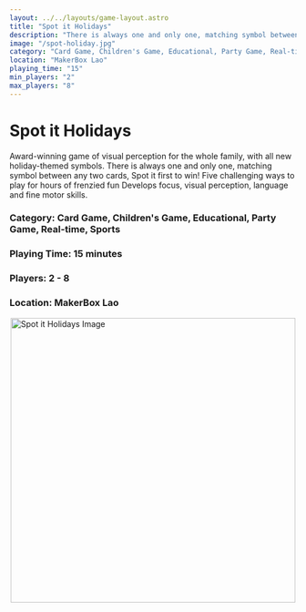 ```yaml
---
layout: ../../layouts/game-layout.astro
title: "Spot it Holidays"
description: "There is always one and only one, matching symbol between any two cards, Spot it first to win!"
image: "/spot-holiday.jpg"
category: "Card Game, Children's Game, Educational, Party Game, Real-time, Sports"
location: "MakerBox Lao"
playing_time: "15"
min_players: "2"
max_players: "8"
---
```

# Spot it Holidays

Award-winning game of visual perception for the whole family, with all new holiday-themed symbols.
There is always one and only one, matching symbol between any two cards, Spot it first to win!
Five challenging ways to play for hours of frenzied fun Develops focus, visual perception, language and fine motor skills.

### Category: Card Game, Children's Game, Educational, Party Game, Real-time, Sports

### Playing Time: 15 minutes

### Players: 2 - 8

### Location: MakerBox Lao

<img src="/spot-holiday.jpg" alt="Spot it Holidays Image" width="500" style="display: block; margin: 0 auto">

    